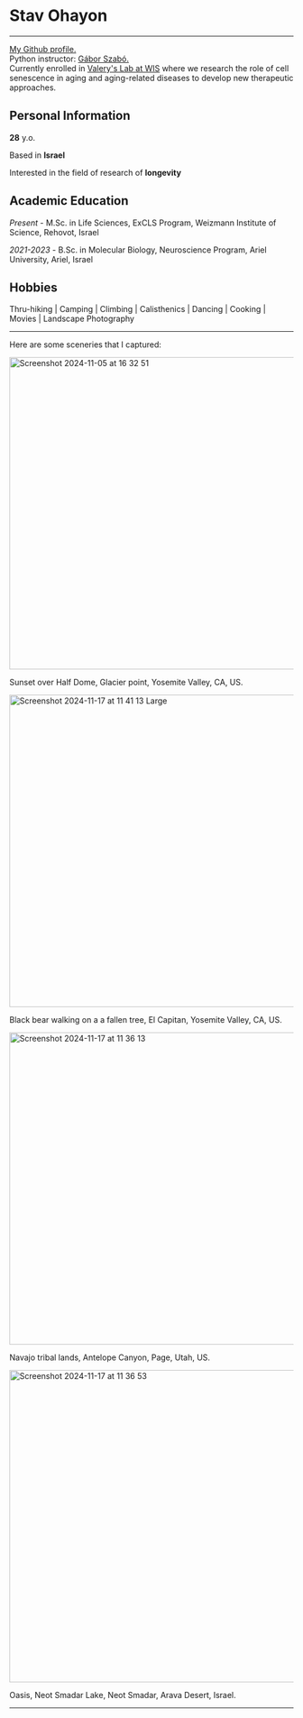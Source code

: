 # Stav Ohayon
---
<a href="https://github.com/Stavoh/">My Github profile.</a><br>
Python instructor: <a href="https://szabgab.com/">Gábor Szabó.</a><br>
Currently enrolled in <a href="https://www.weizmann.ac.il/mcb/valery/">Valery's Lab at WIS</a> where we research the role of cell senescence in aging and aging-related diseases to develop new therapeutic approaches.
## Personal Information

**28** y.o.

Based in **Israel**

Interested in the field of research of **longevity**


## Academic Education

_Present_ - M.Sc. in Life Sciences, ExCLS Program, Weizmann Institute of Science, Rehovot, Israel

_2021-2023_ - B.Sc. in Molecular Biology, Neuroscience Program, Ariel University, Ariel, Israel

## Hobbies

Thru-hiking | Camping | Climbing | Calisthenics | Dancing | Cooking | Movies | Landscape Photography

---

Here are some sceneries that I captured:

<img width="554" alt="Screenshot 2024-11-05 at 16 32 51" src="https://github.com/user-attachments/assets/604f6792-7f3a-4ba0-b877-12410d4c9fcc">

Sunset over Half Dome, Glacier point, Yosemite Valley, CA, US.

<img width="554" alt="Screenshot 2024-11-17 at 11 41 13 Large" src="https://github.com/user-attachments/assets/87216dd4-cafe-498d-80e6-ae42afd1092c">

Black bear walking on a a fallen tree, El Capitan, Yosemite Valley, CA, US.

<img width="554" alt="Screenshot 2024-11-17 at 11 36 13" src="https://github.com/user-attachments/assets/d89a060f-fc7f-4913-b597-e105366b0473">

Navajo tribal lands, Antelope Canyon, Page, Utah, US.

<img width="554" alt="Screenshot 2024-11-17 at 11 36 53" src="https://github.com/user-attachments/assets/ddb11255-ab9a-43ce-9065-e4de6487135c">

Oasis, Neot Smadar Lake, Neot Smadar, Arava Desert, Israel.

---
